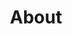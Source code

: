 ---
# Page title
title: About
# Page type - we want a landing page (such as a homepage)
type: landing

# Your landing page sections - add as many different content blocks as you like
sections:
  - block: markdown
    id: section-1
    content:
      title: Section 1
      image:
        filename: avatar.jpg
      text: Add any **markdown** formatted content here - text, images, videos, galleries - and even HTML code!
---
